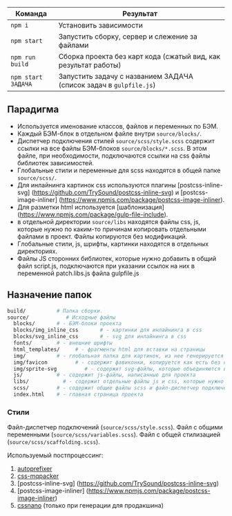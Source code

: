 <table>
  <thead>
    <tr>
      <th>Команда</th>
      <th>Результат</th>
    </tr>
  </thead>
  <tbody>
    <tr>
      <td width="22%"><code>npm i</code></td>
      <td>Установить зависимости</td>
    </tr>
    <tr>
      <td><code>npm start</code></td>
      <td>Запустить сборку, сервер и слежение за файлами</td>
    </tr>
    <tr>
      <td><code>npm run build</code></td>
      <td>Сборка проекта без карт кода (сжатый вид, как результат работы)</td>
    </tr>
    <tr>
      <td><code>npm start ЗАДАЧА</code></td>
      <td>Запустить задачу с названием ЗАДАЧА (список задач в <code>gulpfile.js</code>)</td>
    </tr>
  </tbody>
</table>

## Парадигма

- Используется именование классов, файлов и переменных по БЭМ.
- Каждый БЭМ-блок в отдельном файле внутри `source/blocks/`.
- Диспетчер подключения стилей `source/scss/style.scss` содержит ссылки на все файлы БЭМ-блоков `source/blocks/*.scss`. В этом файле, при необходимости, подключаются ссылки на css файлы библиотек зависимостей.
- Глобальные стили и переменные для scss находятся в общей папке `source/scss/`.
- Для инлайнинга картинок css используются плагины [postcss-inline-svg] (https://github.com/TrySound/postcss-inline-svg) и [postcss-image-inliner] (https://www.npmjs.com/package/postcss-image-inliner).
- Для разметки html используется [шаблонизация] (https://www.npmjs.com/package/gulp-file-include).
- в отдельной директории `source/libs` находятся файлы css, js, которые нужно по каким-то причинам копировать отдельными файлами в проект. Файлы копируются без модификаций.
- Глобальные стили, js, шрифты, картинки находятся в отдельных директориях.
- Файлы JS сторонних библиотек, которые нужно добавить в общий файл script.js, подключаются при указании ссылок на них в переменной patch.libs.js файла gulpfile.js


## Назначение папок

```bash
build/          # Папка сборки.
source/            # Исходные файлы
  blocks/       # - БЭМ-блоки проекта
  blocks/img_inline_css       # - картинки для инлайнинга в css
  blocks/svg_inline_css       # - svg для инлайнинга в css
  fonts/        # - внешние шрифты
  html_templates/     # - фрагменты html для вставки на страницы
  img/          # - глобальная папка для картинок, из нее генерируется минизированные картинки и картинки в формате webp
  img/favicon         # - содержит фавиконки, копируется как есть без обработки
  img/sprite-svg         # - содержит svg-файлы, которые объединяются в один svg-спрайт для подключения в html
  js/           # - содержит js-файлы, написанные для проекта
  libs/           # - содержит отдельные файлы js и css, которые нужно копировать в проект отдельными файлами без модификации.
  scss/         # - содержит общие файлы scss и файл-диспетчер подключений для всех блоков из папки 'blocks'
  index.html    # - главная страница проекта
```


### Стили

Файл-диспетчер подключений (`source/scss/style.scss`).
Файл с общими переменными (`source/scss/variables.scss`).
Файл с общей стилизацией (`source/scss/scaffolding.scss`).

Используемый постпроцессинг:

1. [autoprefixer](https://github.com/postcss/autoprefixer)
2. [css-mqpacker](https://github.com/hail2u/node-css-mqpacker)
3. [postcss-inline-svg] (https://github.com/TrySound/postcss-inline-svg)
4. [postcss-image-inliner] (https://www.npmjs.com/package/postcss-image-inliner)
5. [cssnano](https://github.com/cssnano/cssnano) (только при генерации для продакшина)
